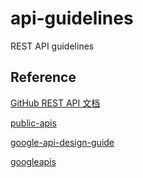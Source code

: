 # api-guidelines
REST API guidelines

## Reference
[GitHub REST API 文档](https://docs.github.com/zh/rest?apiVersion=2022-11-28)  

[public-apis](https://github.com/public-apis/public-apis)

[google-api-design-guide](https://google-cloud.gitbook.io/api-design-guide/)

[googleapis](https://github.com/googleapis/googleapis)